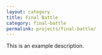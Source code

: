 ```yaml
---
layout: category
title: Final Battle
category: final-battle
permalink: projects/final-battle/
---
```

This is an example description.